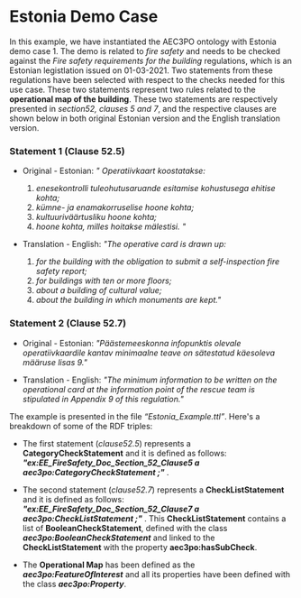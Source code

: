 # Estonia Demo Case

In this example, we have instantiated the AEC3PO ontology with Estonia demo case 1. The demo is related to _fire safety_ and needs to be checked against the _Fire safety requirements for the building_ regulations, which is an Estonian legistlation issued on 01-03-2021. Two statements from these regulations have been selected with respect to the checks needed for this use case. These two statements represent two rules related to the **operational map of the building**. These two statements are respectively presented in _section52, clauses 5 and 7_, and the respective clauses are shown below in both original Estonian version and the English translation version. 

### Statement 1 (Clause 52.5)
* Original - Estonian: _" Operatiivkaart koostatakse:_
  1. _enesekontrolli tuleohutusaruande esitamise kohustusega ehitise kohta;_
  2. _kümne- ja enamakorruselise hoone kohta;_
  3. _kultuuriväärtusliku hoone kohta;_
  4. _hoone kohta, milles hoitakse mälestisi. "_
     
* Translation - English: _"The operative card is drawn up:_
  1. _for the building with the obligation to submit a self-inspection fire safety report;_
  2. _for buildings with ten or more floors;_
  3. _about a building of cultural value;_
  4. _about the building in which monuments are kept."_

### Statement 2 (Clause 52.7)
* Original - Estonian: _"Päästemeeskonna infopunktis olevale operatiivkaardile kantav minimaalne teave on sätestatud käesoleva määruse lisas 9."_
  
* Translation - English: _"The minimum information to be written on the operational card at the information point of the rescue team is stipulated in Appendix 9 of this regulation."_ 

The example is presented in the file _“Estonia_Example.ttl”_. Here's a breakdown of some of the RDF triples:
*	The first statement (_clause52.5_) represents a **CategoryCheckStatement** and it is defined as follows: **_"ex:EE_FireSafety_Doc_Section_52_Clause5 a aec3po:CategoryCheckStatement ;"_** .
*	The second statement (_clause52.7_) represents a **CheckListStatement** and it is defined as follows: **_"ex:EE_FireSafety_Doc_Section_52_Clause7 a aec3po:CheckListStatement ;"_** . This **CheckListStatement** contains a list of **BooleanCheckStatement**, defined with the class **_aec3po:BooleanCheckStatement_** and linked to the **CheckListStatement** with the property **aec3po:hasSubCheck**.

*	The **Operational Map** has been defined as the **_aec3po:FeatureOfInterest_** and all its properties have been defined with the class **_aec3po:Property_**.



